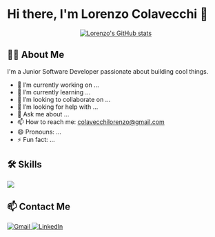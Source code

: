 # Hi there, I'm Lorenzo Colavecchi 👋

<p align="center">
  <a href="https://github.com/Bludnec">
    <img src="https://github-readme-stats.vercel.app/api?username=lorenzocolavecchi&show_icons=true&theme=radical" alt="Lorenzo's GitHub stats">
  </a>
</p>

## 👨‍💻 About Me

I'm a Junior Software Developer passionate about building cool things.

- 🔭 I’m currently working on ...
- 🌱 I’m currently learning ...
- 👯 I’m looking to collaborate on ...
- 🤔 I’m looking for help with ...
- 💬 Ask me about ...
- 📫 How to reach me: colavecchilorenzo@gmail.com
- 😄 Pronouns: ...
- ⚡ Fun fact: ...

## 🛠️ Skills

<p align="left">
  <a href="https://skillicons.dev">
    <img src="https://skillicons.dev/icons?i=js,html,css,python,java" />
  </a>
</p>

## 📫 Contact Me

<p align="left">
  <a href="mailto:colavecchilorenzo@gmail.com">
    <img src="https://img.shields.io/badge/Gmail-D14836?style=for-the-badge&logo=gmail&logoColor=white" alt="Gmail">
  </a>
  <a href="https://www.linkedin.com/in/lorenzo-colavecchi-411107222/">
    <img src="https://img.shields.io/badge/LinkedIn-0077B5?style=for-the-badge&logo=linkedin&logoColor=white" alt="LinkedIn">
  </a>
</p>
